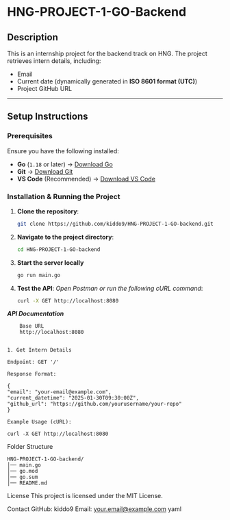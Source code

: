 # HNG-PROJECT-1-GO-Backend

## Description
This is an internship project for the backend track on HNG. The project retrieves intern details, including:
- Email
- Current date (dynamically generated in **ISO 8601 format (UTC)**)
- Project GitHub URL

---

## Setup Instructions

### Prerequisites
Ensure you have the following installed:
- **Go** (`1.18` or later) → [Download Go](https://go.dev/dl/)
- **Git** → [Download Git](https://git-scm.com/downloads)
- **VS Code** (Recommended) → [Download VS Code](https://code.visualstudio.com/)

### Installation & Running the Project

1. **Clone the repository**:
   ```sh
   git clone https://github.com/kiddo9/HNG-PROJECT-1-GO-backend.git
2. **Navigate to the project directory**:
    ```sh
    cd HNG-PROJECT-1-GO-backend

3. **Start the server locally**
    ```sh
    go run main.go
4. **Test the API**:
    *Open Postman or run the following cURL command*:
    ```sh
    curl -X GET http://localhost:8080


***API Documentation***
```
    Base URL
    http://localhost:8080


1. Get Intern Details
```
    Endpoint: GET '/'

    Response Format:

    {
    "email": "your-email@example.com",
    "current_datetime": "2025-01-30T09:30:00Z",
    "github_url": "https://github.com/yourusername/your-repo"
    }

    Example Usage (cURL):

    curl -X GET http://localhost:8080

Folder Structure


    HNG-PROJECT-1-GO-backend/
    │── main.go
    │── go.mod
    │── go.sum
    │── README.md
License
This project is licensed under the MIT License.

Contact
GitHub: kiddo9
Email: your.email@example.com
yaml
